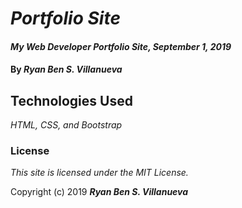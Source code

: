 # _Portfolio Site_

#### _My Web Developer Portfolio Site, September 1, 2019_

#### By _**Ryan Ben S. Villanueva**_

## Technologies Used

_HTML, CSS,  and  Bootstrap_

### License

*This site is licensed under the MIT License.*

Copyright (c) 2019 **_Ryan Ben S. Villanueva_**